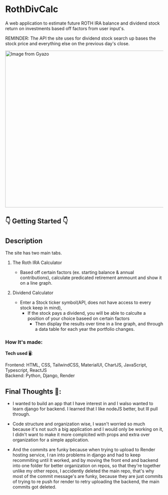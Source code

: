 # RothDivCalc  

A web application to estimate future ROTH IRA balance and dividend stock return on investments based off factors from user input's.

REMINDER: The API the site uses for dividend stock search up bases the stock price and everything else on the previous day's close.

<img src="https://i.gyazo.com/0971896ab93f49265415f9b94613862c.png" alt="Image from Gyazo"  style="width:1500px; height:500px"/>

## 👇 Getting Started 👇<br/>
## Description

The site has two main tabs.

1. The Roth IRA Calculator
     - Based off certain factors (ex. starting balance & annual contributions),
       calculate predicated retirement ammount and show it on a line graph.

2. Dividend Calculator
     - Enter a Stock ticker symbol(API, does not have access to every stock keep in mind),
         - If the stock pays a dividend, you will be able to calculte a position of your choice baseed on certain factors
             - Then display the results over time in a line graph, and through a data table for each year the portfolio changes.

### How It's made:<br/>

**Tech used** 🖥️: <br/>

Frontend: HTML, CSS, TailwindCSS, MaterialUI, ChartJS, JavaScript, Typescript, ReactJS <br/>
Backend: Python, Django, Render 
## Final Thoughts 🧠:

- I wanted to build an app that I have interest in and I walso wanted to learn django for backend. I learned that I like nodeJS better, but Ill pull through. <br/>

- Code structure and organization wise, I wasn't worried so much because it's not such a big application and I would only be working on it, I didn't want to make it more complcited with props and extra over organization for a simple application.

- And the commits are funky because when trying to upload to Render hosting service, I ran into problems in django and had to keep recommiting until It worked, and by moving the front end and backend into one folder for better organization on repos, so that they're together unlike my other repos, I accidently deleted the main repo, that's why most of the commit message's are funky, because they are just commits of trying to re push for render to retry uploading the backend, the main commits got deleted.
